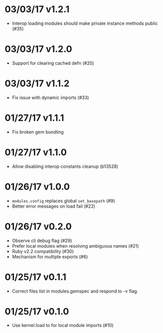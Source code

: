 # 03/03/17 v1.2.1

+ Interop loading modules should make private instance methods public (#35)

# 03/03/17 v1.2.0

+ Support for clearing cached defn (#20)

# 03/03/17 v1.1.2

+ Fix issue with dynamic imports (#33)

# 01/27/17 v1.1.1

+ Fix broken gem bundling

# 01/27/17 v1.1.0

+ Allow disabling interop constants cleanup (b13528)

# 01/26/17 v1.0.0

+ `modules.config` replaces global `set_basepath` (#9)
+ Better error messages on load fail (#22)

# 01/26/17 v0.2.0

+ Observe cli debug flag (#29)
+ Prefer local modules when resolving ambiguous names (#21)
+ Ruby v2.2 compatibility (#30)
+ Mechanism for multiple exports (#6)

# 01/25/17 v0.1.1

+ Correct files list in modules.gemspec and respond to -v flag.

# 01/25/17 v0.1.0

+ Use kernel.load to for local module imports (#10)
